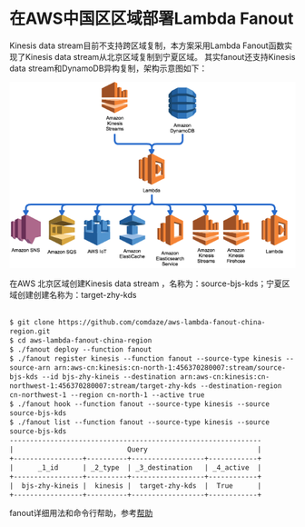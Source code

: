 # 在AWS中国区区域部署Lambda Fanout
Kinesis data stream目前不支持跨区域复制，本方案采用Lambda Fanout函数实现了Kinesis data stream从北京区域复制到宁夏区域。
其实fanout还支持Kinesis data stream和DynamoDB异构复制，架构示意图如下：

![架构图](./architecture.png)

在AWS 北京区域创建Kinesis data stream ，名称为：source-bjs-kds；宁夏区域创建创建名称为：target-zhy-kds

```

$ git clone https://github.com/comdaze/aws-lambda-fanout-china-region.git
$ cd aws-lambda-fanout-china-region
$ ./fanout deploy --function fanout
$ ./fanout register kinesis --function fanout --source-type kinesis --source-arn arn:aws-cn:kinesis:cn-north-1:456370280007:stream/source-bjs-kds --id bjs-zhy-kineis --destination arn:aws-cn:kinesis:cn-northwest-1:456370280007:stream/target-zhy-kds --destination-region cn-northwest-1 --region cn-north-1 --active true
$ ./fanout hook --function fanout --source-type kinesis --source source-bjs-kds
$ ./fanout list --function fanout --source-type kinesis --source source-bjs-kds
--------------------------------------------------------------
|                            Query                           |
+-----------------+----------+------------------+------------+
|      _1_id      | _2_type  | _3_destination   | _4_active  |
+-----------------+----------+------------------+------------+
|  bjs-zhy-kineis |  kinesis |  target-zhy-kds  |  True      |
+-----------------+----------+------------------+------------+

```
fanout详细用法和命令行帮助，参考[帮助](/help.md)
